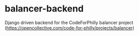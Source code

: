 # balancer-backend
Django driven backend for the CodeForPhilly balancer project (https://opencollective.com/code-for-philly/projects/balancer)

